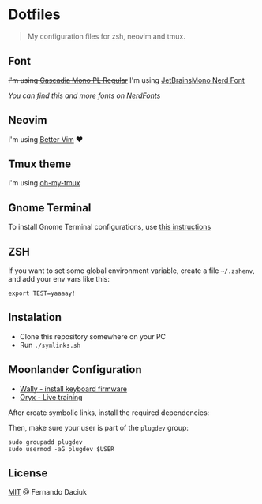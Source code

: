 # Dotfiles

> My configuration files for zsh, neovim and tmux.

## Font

~~I'm using [Cascadia Mono PL Regular](https://github.com/microsoft/cascadia-code)~~
I'm using [JetBrainsMono Nerd Font](https://www.programmingfonts.org/#jetbrainsmono)

_You can find this and more fonts on [NerdFonts](https://www.nerdfonts.com/)_

## Neovim

I'm using [Better Vim](https://bettervim.com) ❤️

## Tmux theme

I'm using [oh-my-tmux](https://github.com/gpakosz/.tmux)

## Gnome Terminal

To install Gnome Terminal configurations, use [this instructions](https://gist.github.com/fdaciuk/9ec4d8afc32063a6f74a21f8308e3807)

## ZSH

If you want to set some global environment variable, create a file `~/.zshenv`, and add your env vars like this:

```
export TEST=yaaaay!
```

## Instalation

- Clone this repository somewhere on your PC
- Run `./symlinks.sh`

## Moonlander Configuration

- [Wally - install keyboard firmware](https://github.com/zsa/wally/wiki/Linux-install)
- [Oryx - Live training](https://github.com/zsa/wally/wiki/Live-training-on-Linux)

After create symbolic links, install the required dependencies: 

Then, make sure your user is part of the `plugdev` group:

```
sudo groupadd plugdev
sudo usermod -aG plugdev $USER
```

## License

[MIT](https://github.com/fdaciuk/licenses/blob/master/MIT-LICENSE.md) @ Fernando Daciuk
